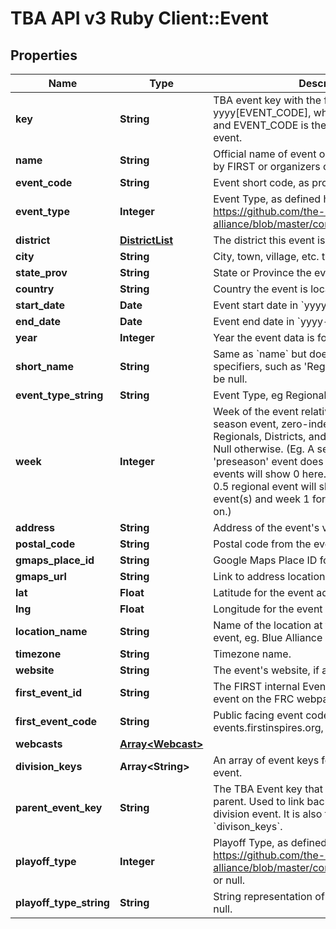 # TBA API v3 Ruby Client::Event

## Properties
Name | Type | Description | Notes
------------ | ------------- | ------------- | -------------
**key** | **String** | TBA event key with the format yyyy[EVENT_CODE], where yyyy is the year, and EVENT_CODE is the event code of the event. | 
**name** | **String** | Official name of event on record either provided by FIRST or organizers of offseason event. | 
**event_code** | **String** | Event short code, as provided by FIRST. | 
**event_type** | **Integer** | Event Type, as defined here: https://github.com/the-blue-alliance/the-blue-alliance/blob/master/consts/event_type.py#L2 | 
**district** | [**DistrictList**](DistrictList.md) | The district this event is in, may be null. | [optional] 
**city** | **String** | City, town, village, etc. the event is located in. | [optional] 
**state_prov** | **String** | State or Province the event is located in. | [optional] 
**country** | **String** | Country the event is located in. | [optional] 
**start_date** | **Date** | Event start date in &#x60;yyyy-mm-dd&#x60; format. | 
**end_date** | **Date** | Event end date in &#x60;yyyy-mm-dd&#x60; format. | 
**year** | **Integer** | Year the event data is for. | 
**short_name** | **String** | Same as &#x60;name&#x60; but doesn&#39;t include event specifiers, such as &#39;Regional&#39; or &#39;District&#39;. May be null. | [optional] 
**event_type_string** | **String** | Event Type, eg Regional, District, or Offseason. | 
**week** | **Integer** | Week of the event relative to the first official season event, zero-indexed. Only valid for Regionals, Districts, and District Championships. Null otherwise. (Eg. A season with a week 0 &#39;preseason&#39; event does not count, and week 1 events will show 0 here. Seasons with a week 0.5 regional event will show week 0 for those event(s) and week 1 for week 1 events and so on.) | [optional] 
**address** | **String** | Address of the event&#39;s venue, if available. | [optional] 
**postal_code** | **String** | Postal code from the event address. | [optional] 
**gmaps_place_id** | **String** | Google Maps Place ID for the event address. | [optional] 
**gmaps_url** | **String** | Link to address location on Google Maps. | [optional] 
**lat** | **Float** | Latitude for the event address. | [optional] 
**lng** | **Float** | Longitude for the event address. | [optional] 
**location_name** | **String** | Name of the location at the address for the event, eg. Blue Alliance High School. | [optional] 
**timezone** | **String** | Timezone name. | [optional] 
**website** | **String** | The event&#39;s website, if any. | [optional] 
**first_event_id** | **String** | The FIRST internal Event ID, used to link to the event on the FRC webpage. | [optional] 
**first_event_code** | **String** | Public facing event code used by FIRST (on frc-events.firstinspires.org, for example) | [optional] 
**webcasts** | [**Array&lt;Webcast&gt;**](Webcast.md) |  | [optional] 
**division_keys** | **Array&lt;String&gt;** | An array of event keys for the divisions at this event. | [optional] 
**parent_event_key** | **String** | The TBA Event key that represents the event&#39;s parent. Used to link back to the event from a division event. It is also the inverse relation of &#x60;divison_keys&#x60;. | [optional] 
**playoff_type** | **Integer** | Playoff Type, as defined here: https://github.com/the-blue-alliance/the-blue-alliance/blob/master/consts/playoff_type.py#L4, or null. | [optional] 
**playoff_type_string** | **String** | String representation of the &#x60;playoff_type&#x60;, or null. | [optional] 


